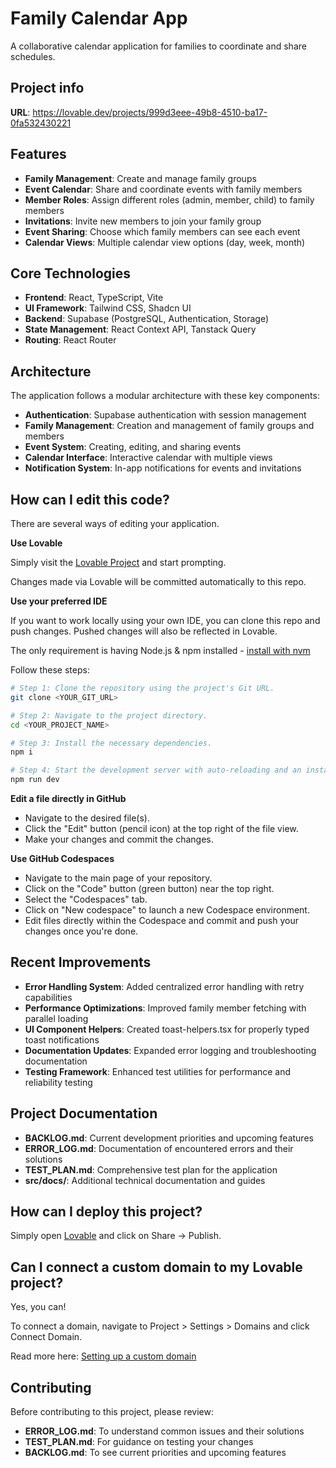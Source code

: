 
# Family Calendar App

A collaborative calendar application for families to coordinate and share schedules.

## Project info

**URL**: https://lovable.dev/projects/999d3eee-49b8-4510-ba17-0fa532430221

## Features

- **Family Management**: Create and manage family groups
- **Event Calendar**: Share and coordinate events with family members
- **Member Roles**: Assign different roles (admin, member, child) to family members
- **Invitations**: Invite new members to join your family group
- **Event Sharing**: Choose which family members can see each event
- **Calendar Views**: Multiple calendar view options (day, week, month)

## Core Technologies

- **Frontend**: React, TypeScript, Vite
- **UI Framework**: Tailwind CSS, Shadcn UI
- **Backend**: Supabase (PostgreSQL, Authentication, Storage)
- **State Management**: React Context API, Tanstack Query
- **Routing**: React Router

## Architecture

The application follows a modular architecture with these key components:

- **Authentication**: Supabase authentication with session management
- **Family Management**: Creation and management of family groups and members
- **Event System**: Creating, editing, and sharing events
- **Calendar Interface**: Interactive calendar with multiple views
- **Notification System**: In-app notifications for events and invitations

## How can I edit this code?

There are several ways of editing your application.

**Use Lovable**

Simply visit the [Lovable Project](https://lovable.dev/projects/999d3eee-49b8-4510-ba17-0fa532430221) and start prompting.

Changes made via Lovable will be committed automatically to this repo.

**Use your preferred IDE**

If you want to work locally using your own IDE, you can clone this repo and push changes. Pushed changes will also be reflected in Lovable.

The only requirement is having Node.js & npm installed - [install with nvm](https://github.com/nvm-sh/nvm#installing-and-updating)

Follow these steps:

```sh
# Step 1: Clone the repository using the project's Git URL.
git clone <YOUR_GIT_URL>

# Step 2: Navigate to the project directory.
cd <YOUR_PROJECT_NAME>

# Step 3: Install the necessary dependencies.
npm i

# Step 4: Start the development server with auto-reloading and an instant preview.
npm run dev
```

**Edit a file directly in GitHub**

- Navigate to the desired file(s).
- Click the "Edit" button (pencil icon) at the top right of the file view.
- Make your changes and commit the changes.

**Use GitHub Codespaces**

- Navigate to the main page of your repository.
- Click on the "Code" button (green button) near the top right.
- Select the "Codespaces" tab.
- Click on "New codespace" to launch a new Codespace environment.
- Edit files directly within the Codespace and commit and push your changes once you're done.

## Recent Improvements

- **Error Handling System**: Added centralized error handling with retry capabilities
- **Performance Optimizations**: Improved family member fetching with parallel loading
- **UI Component Helpers**: Created toast-helpers.tsx for properly typed toast notifications
- **Documentation Updates**: Expanded error logging and troubleshooting documentation
- **Testing Framework**: Enhanced test utilities for performance and reliability testing

## Project Documentation

- **BACKLOG.md**: Current development priorities and upcoming features
- **ERROR_LOG.md**: Documentation of encountered errors and their solutions
- **TEST_PLAN.md**: Comprehensive test plan for the application
- **src/docs/**: Additional technical documentation and guides

## How can I deploy this project?

Simply open [Lovable](https://lovable.dev/projects/999d3eee-49b8-4510-ba17-0fa532430221) and click on Share -> Publish.

## Can I connect a custom domain to my Lovable project?

Yes, you can!

To connect a domain, navigate to Project > Settings > Domains and click Connect Domain.

Read more here: [Setting up a custom domain](https://docs.lovable.dev/tips-tricks/custom-domain#step-by-step-guide)

## Contributing

Before contributing to this project, please review:
- **ERROR_LOG.md**: To understand common issues and their solutions
- **TEST_PLAN.md**: For guidance on testing your changes
- **BACKLOG.md**: To see current priorities and upcoming features
